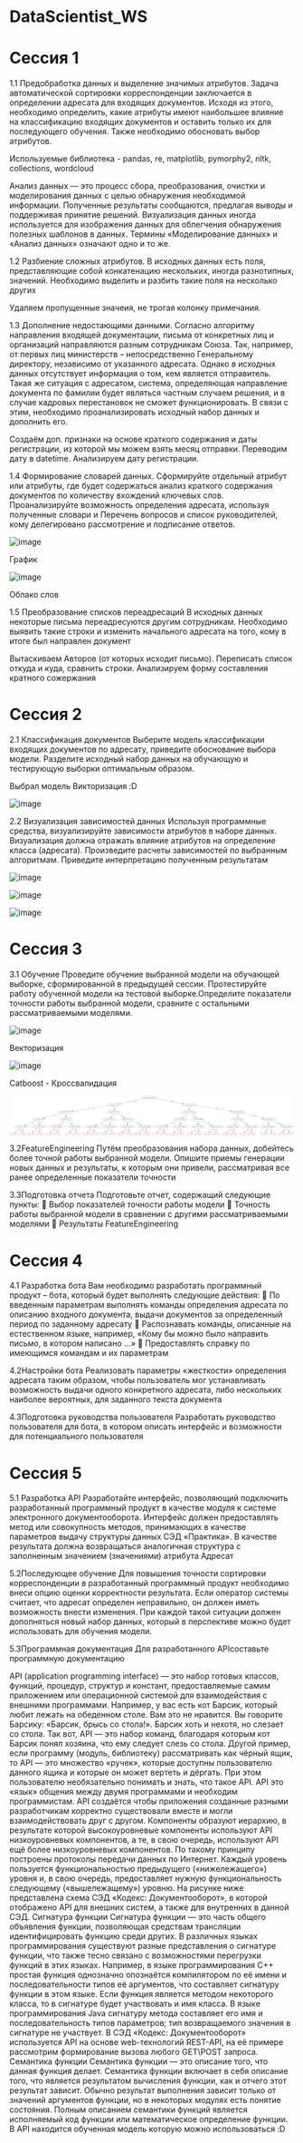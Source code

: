 # DataScientist_WS

# Сессия 1

1.1 Предобработка данных и выделение значимых атрибутов.
Задача автоматической сортировки корреспонденции заключается в определении адресата для входящих документов. Исходя из этого, необходимо определить, какие атрибуты имеют наибольшее влияние на классификацию входящих документов и оставить только их для последующего обучения. Также необходимо обосновать выбор атрибутов.

Используемые библиотека - pandas, re, matplotlib, pymorphy2, nltk, collections, wordcloud

Анализ данных — это процесс сбора, преобразования, очистки и моделирования данных с целью обнаружения необходимой информации. Полученные результаты сообщаются, предлагая выводы и поддерживая принятие решений. Визуализация данных иногда используется для изображения данных для облегчения обнаружения полезных шаблонов в данных. Термины «Моделирование данных» и «Анализ данных» означают одно и то же.

1.2 Разбиение сложных атрибутов.
В исходных данных есть поля, представляющие собой конкатенацию нескольких, иногда разнотипных, значений. Необходимо выделить и разбить такие поля на несколько других

Удаляем пропущенные значеия, не трогая колонку примечания.

1.3 Дополнение недостающими данными.
Согласно алгоритму направления входящей документации, письма от конкретных лиц и организаций направляются разным сотрудникам Союза. Так, например, от первых лиц министерств – непосредственно Генеральному директору, независимо от указанного адресата. Однако в исходных данных отсутствует информация о том, кем является отправитель. Такая же ситуация с адресатом, система, определяющая направление документа по фамилии будет являться частным случаем решения, и в случае кадровых перестановок не сможет функционировать. В связи с этим, необходимо проанализировать исходный набор данных и дополнить его.

Создаём доп. признаки на основе краткого содержания и даты регистрации, из которой мы можем взять месяц отправки. Переводим дату в datetime. Анализируем дату регистрации.

1.4 Формирование словарей данных.
Сформируйте отдельный атрибут или атрибуты, где будет содержаться анализ краткого содержания документов по количеству вхождений ключевых слов. Проанализируйте возможность определения адресата, используя полученные словари и Перечень вопросов и список руководителей, кому делегировано рассмотрение и подписание ответов.

![image](https://user-images.githubusercontent.com/94251604/155878975-59d42840-5ed8-4b7e-94e1-f84a96e5feca.png)

График

![image](https://user-images.githubusercontent.com/94251604/155878986-1f9255f2-0894-443e-bbb1-c74bd6813bad.png)

Облако слов

1.5 Преобразование списков переадресаций
В исходных данных некоторые письма переадресуются другим сотрудникам. Необходимо выявить такие строки и изменить начального адресата на того, кому в итоге был направлен документ

Вытаскиваем Авторов (от которых исходит письмо). Переписать список откуда и куда, сравнить строки. Анализируем форму составления кратного сожержания

# Сессия 2

2.1 Классификация документов
Выберите модель классификации входящих документов по адресату, приведите обоснование выбора модели. Разделите исходный набор данных на обучающую и тестирующую выборки оптимальным образом.

Выбрал модель Викторизация :D

![image](https://user-images.githubusercontent.com/94251604/155879228-98585ed6-3c43-412b-9d9d-3b48233fb4bf.png)

2.2 Визуализация зависимостей данных
Используя программные средства, визуализируйте зависимости атрибутов в наборе данных.  Визуализация должна отражать влияние атрибутов на определение класса (адресата). Произведите расчеты зависимостей по выбранным алгоритмам. Приведите интерпретацию полученным результатам


![image](https://user-images.githubusercontent.com/94251604/155879267-89429921-6c2b-43b9-8cba-b49e0da2e911.png)


![image](https://user-images.githubusercontent.com/94251604/155879283-ebea93ee-735f-48f9-8f96-5f7ddc93641d.png)


![image](https://user-images.githubusercontent.com/94251604/155879297-88502177-3482-4599-a21d-044142f08568.png)

# Сессия 3

3.1 Обучение
Проведите обучение выбранной модели на обучающей выборке, сформированной в предыдущей сессии. Протестируйте работу обученной модели на тестовой выборке.Определите показатели точности работы выбранной модели, сравните с остальными рассматриваемыми моделями.

![image](https://user-images.githubusercontent.com/94251604/155879381-a3792bdb-5c7f-4e2e-939b-b254fb8353da.png)

Векторизация

![image](https://user-images.githubusercontent.com/94251604/155879477-5fa63134-80d4-4e01-b631-88d0d5651e61.png)

Catboost - Кроссвалидация

<svg width="3426pt" height="479pt" viewBox="0.00 0.00 3425.84 479.00" xmlns="http://www.w3.org/2000/svg" xmlns:xlink="http://www.w3.org/1999/xlink">
<g id="graph0" class="graph" transform="scale(1 1) rotate(0) translate(4 475)">
<title>%3</title>
<polygon fill="#ffffff" stroke="transparent" points="-4,4 -4,-475 3421.8414,-475 3421.8414,4 -4,4"></polygon>
<!-- 0 -->
<g id="node1" class="node">
<title>0</title>
<ellipse fill="none" stroke="#000000" cx="1678" cy="-453" rx="96.6831" ry="18"></ellipse>
<text text-anchor="middle" x="1678" y="-449.3" font-family="Times,serif" font-size="14.00" fill="#000000">219, value&gt;0.0547479</text>
</g>
<!-- 1 -->
<g id="node2" class="node">
<title>1</title>
<ellipse fill="none" stroke="#000000" cx="1254" cy="-366" rx="91.784" ry="18"></ellipse>
<text text-anchor="middle" x="1254" y="-362.3" font-family="Times,serif" font-size="14.00" fill="#000000">69, value&gt;0.0874311</text>
</g>
<!-- 0&#45;&gt;1 -->
<g id="edge1" class="edge">
<title>0-&gt;1</title>
<path fill="none" stroke="#000000" d="M1612.6792,-439.5969C1535.7129,-423.8043 1408.1552,-397.6309 1327.7157,-381.1256"></path>
<polygon fill="#000000" stroke="#000000" points="1328.1602,-377.644 1317.6607,-379.0625 1326.7531,-384.5011 1328.1602,-377.644"></polygon>
<text text-anchor="middle" x="1501.5" y="-405.8" font-family="Times,serif" font-size="14.00" fill="#000000">No</text>
</g>
<!-- 2 -->
<g id="node3" class="node">
<title>2</title>
<ellipse fill="none" stroke="#000000" cx="2156" cy="-366" rx="91.784" ry="18"></ellipse>
<text text-anchor="middle" x="2156" y="-362.3" font-family="Times,serif" font-size="14.00" fill="#000000">69, value&gt;0.0874311</text>
</g>
<!-- 0&#45;&gt;2 -->
<g id="edge2" class="edge">
<title>0-&gt;2</title>
<path fill="none" stroke="#000000" d="M1747.2499,-440.3959C1835.2835,-424.3731 1986.8234,-396.7916 2078.5875,-380.0897"></path>
<polygon fill="#000000" stroke="#000000" points="2079.4374,-383.4926 2088.649,-378.2584 2078.1839,-376.6058 2079.4374,-383.4926"></polygon>
<text text-anchor="middle" x="1956.5" y="-405.8" font-family="Times,serif" font-size="14.00" fill="#000000">Yes</text>
</g>
<!-- 3 -->
<g id="node4" class="node">
<title>3</title>
<ellipse fill="none" stroke="#000000" cx="671" cy="-279" rx="96.6831" ry="18"></ellipse>
<text text-anchor="middle" x="671" y="-275.3" font-family="Times,serif" font-size="14.00" fill="#000000">148, value&gt;0.0514966</text>
</g>
<!-- 1&#45;&gt;3 -->
<g id="edge3" class="edge">
<title>1-&gt;3</title>
<path fill="none" stroke="#000000" d="M1180.753,-355.0695C1072.8429,-338.9663 871.5639,-308.9298 756.8597,-291.8127"></path>
<polygon fill="#000000" stroke="#000000" points="757.1227,-288.3132 746.7156,-290.2989 756.0894,-295.2366 757.1227,-288.3132"></polygon>
<text text-anchor="middle" x="1007.5" y="-318.8" font-family="Times,serif" font-size="14.00" fill="#000000">No</text>
</g>
<!-- 4 -->
<g id="node5" class="node">
<title>4</title>
<ellipse fill="none" stroke="#000000" cx="1254" cy="-279" rx="96.6831" ry="18"></ellipse>
<text text-anchor="middle" x="1254" y="-275.3" font-family="Times,serif" font-size="14.00" fill="#000000">148, value&gt;0.0514966</text>
</g>
<!-- 1&#45;&gt;4 -->
<g id="edge4" class="edge">
<title>1-&gt;4</title>
<path fill="none" stroke="#000000" d="M1254,-347.9735C1254,-336.1918 1254,-320.5607 1254,-307.1581"></path>
<polygon fill="#000000" stroke="#000000" points="1257.5001,-307.0033 1254,-297.0034 1250.5001,-307.0034 1257.5001,-307.0033"></polygon>
<text text-anchor="middle" x="1264.5" y="-318.8" font-family="Times,serif" font-size="14.00" fill="#000000">Yes</text>
</g>
<!-- 5 -->
<g id="node6" class="node">
<title>5</title>
<ellipse fill="none" stroke="#000000" cx="2156" cy="-279" rx="96.6831" ry="18"></ellipse>
<text text-anchor="middle" x="2156" y="-275.3" font-family="Times,serif" font-size="14.00" fill="#000000">148, value&gt;0.0514966</text>
</g>
<!-- 2&#45;&gt;5 -->
<g id="edge5" class="edge">
<title>2-&gt;5</title>
<path fill="none" stroke="#000000" d="M2156,-347.9735C2156,-336.1918 2156,-320.5607 2156,-307.1581"></path>
<polygon fill="#000000" stroke="#000000" points="2159.5001,-307.0033 2156,-297.0034 2152.5001,-307.0034 2159.5001,-307.0033"></polygon>
<text text-anchor="middle" x="2165.5" y="-318.8" font-family="Times,serif" font-size="14.00" fill="#000000">No</text>
</g>
<!-- 6 -->
<g id="node7" class="node">
<title>6</title>
<ellipse fill="none" stroke="#000000" cx="2738" cy="-279" rx="96.6831" ry="18"></ellipse>
<text text-anchor="middle" x="2738" y="-275.3" font-family="Times,serif" font-size="14.00" fill="#000000">148, value&gt;0.0514966</text>
</g>
<!-- 2&#45;&gt;6 -->
<g id="edge6" class="edge">
<title>2-&gt;6</title>
<path fill="none" stroke="#000000" d="M2229.1214,-355.0695C2336.8464,-338.9663 2537.7801,-308.9298 2652.2875,-291.8127"></path>
<polygon fill="#000000" stroke="#000000" points="2653.0417,-295.2389 2662.4143,-290.2989 2652.0067,-288.3159 2653.0417,-295.2389"></polygon>
<text text-anchor="middle" x="2492.5" y="-318.8" font-family="Times,serif" font-size="14.00" fill="#000000">Yes</text>
</g>
<!-- 7 -->
<g id="node8" class="node">
<title>7</title>
<ellipse fill="none" stroke="#000000" cx="353" cy="-192" rx="87.1846" ry="18"></ellipse>
<text text-anchor="middle" x="353" y="-188.3" font-family="Times,serif" font-size="14.00" fill="#000000">54, value&gt;0.590764</text>
</g>
<!-- 3&#45;&gt;7 -->
<g id="edge7" class="edge">
<title>3-&gt;7</title>
<path fill="none" stroke="#000000" d="M616.3339,-264.0442C560.5176,-248.7737 473.9892,-225.1008 415.4926,-209.097"></path>
<polygon fill="#000000" stroke="#000000" points="416.2023,-205.6626 405.6331,-206.3996 414.3551,-212.4145 416.2023,-205.6626"></polygon>
<text text-anchor="middle" x="541.5" y="-231.8" font-family="Times,serif" font-size="14.00" fill="#000000">No</text>
</g>
<!-- 8 -->
<g id="node9" class="node">
<title>8</title>
<ellipse fill="none" stroke="#000000" cx="671" cy="-192" rx="87.1846" ry="18"></ellipse>
<text text-anchor="middle" x="671" y="-188.3" font-family="Times,serif" font-size="14.00" fill="#000000">54, value&gt;0.590764</text>
</g>
<!-- 3&#45;&gt;8 -->
<g id="edge8" class="edge">
<title>3-&gt;8</title>
<path fill="none" stroke="#000000" d="M671,-260.9735C671,-249.1918 671,-233.5607 671,-220.1581"></path>
<polygon fill="#000000" stroke="#000000" points="674.5001,-220.0033 671,-210.0034 667.5001,-220.0034 674.5001,-220.0033"></polygon>
<text text-anchor="middle" x="681.5" y="-231.8" font-family="Times,serif" font-size="14.00" fill="#000000">Yes</text>
</g>
<!-- 9 -->
<g id="node10" class="node">
<title>9</title>
<ellipse fill="none" stroke="#000000" cx="1201" cy="-192" rx="87.1846" ry="18"></ellipse>
<text text-anchor="middle" x="1201" y="-188.3" font-family="Times,serif" font-size="14.00" fill="#000000">54, value&gt;0.590764</text>
</g>
<!-- 4&#45;&gt;9 -->
<g id="edge9" class="edge">
<title>4-&gt;9</title>
<path fill="none" stroke="#000000" d="M1243.0184,-260.9735C1235.5567,-248.7252 1225.5606,-232.3165 1217.1903,-218.5766"></path>
<polygon fill="#000000" stroke="#000000" points="1220.1592,-216.7225 1211.9676,-210.0034 1214.1812,-220.3644 1220.1592,-216.7225"></polygon>
<text text-anchor="middle" x="1240.5" y="-231.8" font-family="Times,serif" font-size="14.00" fill="#000000">No</text>
</g>
<!-- 10 -->
<g id="node11" class="node">
<title>10</title>
<ellipse fill="none" stroke="#000000" cx="1413" cy="-192" rx="87.1846" ry="18"></ellipse>
<text text-anchor="middle" x="1413" y="-188.3" font-family="Times,serif" font-size="14.00" fill="#000000">54, value&gt;0.590764</text>
</g>
<!-- 4&#45;&gt;10 -->
<g id="edge10" class="edge">
<title>4-&gt;10</title>
<path fill="none" stroke="#000000" d="M1285.4133,-261.8116C1310.6197,-248.0194 1346.1569,-228.5745 1373.3267,-213.708"></path>
<polygon fill="#000000" stroke="#000000" points="1375.1004,-216.7272 1382.193,-208.8567 1371.7403,-210.5864 1375.1004,-216.7272"></polygon>
<text text-anchor="middle" x="1354.5" y="-231.8" font-family="Times,serif" font-size="14.00" fill="#000000">Yes</text>
</g>
<!-- 11 -->
<g id="node12" class="node">
<title>11</title>
<ellipse fill="none" stroke="#000000" cx="2049" cy="-192" rx="87.1846" ry="18"></ellipse>
<text text-anchor="middle" x="2049" y="-188.3" font-family="Times,serif" font-size="14.00" fill="#000000">54, value&gt;0.590764</text>
</g>
<!-- 5&#45;&gt;11 -->
<g id="edge11" class="edge">
<title>5-&gt;11</title>
<path fill="none" stroke="#000000" d="M2134.347,-261.3943C2118.2485,-248.3048 2096.1013,-230.2973 2078.4022,-215.9064"></path>
<polygon fill="#000000" stroke="#000000" points="2080.5878,-213.1726 2070.6208,-209.5796 2076.1717,-218.6039 2080.5878,-213.1726"></polygon>
<text text-anchor="middle" x="2118.5" y="-231.8" font-family="Times,serif" font-size="14.00" fill="#000000">No</text>
</g>
<!-- 12 -->
<g id="node13" class="node">
<title>12</title>
<ellipse fill="none" stroke="#000000" cx="2261" cy="-192" rx="87.1846" ry="18"></ellipse>
<text text-anchor="middle" x="2261" y="-188.3" font-family="Times,serif" font-size="14.00" fill="#000000">54, value&gt;0.590764</text>
</g>
<!-- 5&#45;&gt;12 -->
<g id="edge12" class="edge">
<title>5-&gt;12</title>
<path fill="none" stroke="#000000" d="M2177.2483,-261.3943C2192.9036,-248.4228 2214.388,-230.6213 2231.6769,-216.2962"></path>
<polygon fill="#000000" stroke="#000000" points="2234.3161,-218.6549 2239.7833,-209.5796 2229.85,-213.2647 2234.3161,-218.6549"></polygon>
<text text-anchor="middle" x="2225.5" y="-231.8" font-family="Times,serif" font-size="14.00" fill="#000000">Yes</text>
</g>
<!-- 13 -->
<g id="node14" class="node">
<title>13</title>
<ellipse fill="none" stroke="#000000" cx="2738" cy="-192" rx="87.1846" ry="18"></ellipse>
<text text-anchor="middle" x="2738" y="-188.3" font-family="Times,serif" font-size="14.00" fill="#000000">54, value&gt;0.590764</text>
</g>
<!-- 6&#45;&gt;13 -->
<g id="edge13" class="edge">
<title>6-&gt;13</title>
<path fill="none" stroke="#000000" d="M2738,-260.9735C2738,-249.1918 2738,-233.5607 2738,-220.1581"></path>
<polygon fill="#000000" stroke="#000000" points="2741.5001,-220.0033 2738,-210.0034 2734.5001,-220.0034 2741.5001,-220.0033"></polygon>
<text text-anchor="middle" x="2747.5" y="-231.8" font-family="Times,serif" font-size="14.00" fill="#000000">No</text>
</g>
<!-- 14 -->
<g id="node15" class="node">
<title>14</title>
<ellipse fill="none" stroke="#000000" cx="3109" cy="-192" rx="87.1846" ry="18"></ellipse>
<text text-anchor="middle" x="3109" y="-188.3" font-family="Times,serif" font-size="14.00" fill="#000000">54, value&gt;0.590764</text>
</g>
<!-- 6&#45;&gt;14 -->
<g id="edge14" class="edge">
<title>6-&gt;14</title>
<path fill="none" stroke="#000000" d="M2798.4333,-264.8283C2865.0698,-249.202 2972.0103,-224.1243 3041.3866,-207.8554"></path>
<polygon fill="#000000" stroke="#000000" points="3042.4038,-211.2119 3051.3406,-205.5212 3040.8056,-204.3968 3042.4038,-211.2119"></polygon>
<text text-anchor="middle" x="2956.5" y="-231.8" font-family="Times,serif" font-size="14.00" fill="#000000">Yes</text>
</g>
<!-- 15 -->
<g id="node16" class="node">
<title>15</title>
<ellipse fill="none" stroke="#000000" cx="141" cy="-105" rx="96.6831" ry="18"></ellipse>
<text text-anchor="middle" x="141" y="-101.3" font-family="Times,serif" font-size="14.00" fill="#000000">190, value&gt;0.0358345</text>
</g>
<!-- 7&#45;&gt;15 -->
<g id="edge15" class="edge">
<title>7-&gt;15</title>
<path fill="none" stroke="#000000" d="M313.6213,-175.8399C278.9961,-161.6305 228.4218,-140.8759 190.9575,-125.5014"></path>
<polygon fill="#000000" stroke="#000000" points="191.8288,-122.0758 181.2487,-121.5171 189.1712,-128.5517 191.8288,-122.0758"></polygon>
<text text-anchor="middle" x="269.5" y="-144.8" font-family="Times,serif" font-size="14.00" fill="#000000">No</text>
</g>
<!-- 16 -->
<g id="node17" class="node">
<title>16</title>
<ellipse fill="none" stroke="#000000" cx="353" cy="-105" rx="96.6831" ry="18"></ellipse>
<text text-anchor="middle" x="353" y="-101.3" font-family="Times,serif" font-size="14.00" fill="#000000">190, value&gt;0.0358345</text>
</g>
<!-- 7&#45;&gt;16 -->
<g id="edge16" class="edge">
<title>7-&gt;16</title>
<path fill="none" stroke="#000000" d="M353,-173.9735C353,-162.1918 353,-146.5607 353,-133.1581"></path>
<polygon fill="#000000" stroke="#000000" points="356.5001,-133.0033 353,-123.0034 349.5001,-133.0034 356.5001,-133.0033"></polygon>
<text text-anchor="middle" x="363.5" y="-144.8" font-family="Times,serif" font-size="14.00" fill="#000000">Yes</text>
</g>
<!-- 17 -->
<g id="node18" class="node">
<title>17</title>
<ellipse fill="none" stroke="#000000" cx="565" cy="-105" rx="96.6831" ry="18"></ellipse>
<text text-anchor="middle" x="565" y="-101.3" font-family="Times,serif" font-size="14.00" fill="#000000">190, value&gt;0.0358345</text>
</g>
<!-- 8&#45;&gt;17 -->
<g id="edge17" class="edge">
<title>8-&gt;17</title>
<path fill="none" stroke="#000000" d="M649.5493,-174.3943C633.745,-161.4228 612.0559,-143.6213 594.6023,-129.2962"></path>
<polygon fill="#000000" stroke="#000000" points="596.3691,-126.2184 586.4188,-122.5796 591.9281,-131.6293 596.3691,-126.2184"></polygon>
<text text-anchor="middle" x="634.5" y="-144.8" font-family="Times,serif" font-size="14.00" fill="#000000">No</text>
</g>
<!-- 18 -->
<g id="node19" class="node">
<title>18</title>
<ellipse fill="none" stroke="#000000" cx="777" cy="-105" rx="96.6831" ry="18"></ellipse>
<text text-anchor="middle" x="777" y="-101.3" font-family="Times,serif" font-size="14.00" fill="#000000">190, value&gt;0.0358345</text>
</g>
<!-- 8&#45;&gt;18 -->
<g id="edge18" class="edge">
<title>8-&gt;18</title>
<path fill="none" stroke="#000000" d="M692.4507,-174.3943C708.255,-161.4228 729.9441,-143.6213 747.3977,-129.2962"></path>
<polygon fill="#000000" stroke="#000000" points="750.0719,-131.6293 755.5812,-122.5796 745.6309,-126.2184 750.0719,-131.6293"></polygon>
<text text-anchor="middle" x="741.5" y="-144.8" font-family="Times,serif" font-size="14.00" fill="#000000">Yes</text>
</g>
<!-- 19 -->
<g id="node20" class="node">
<title>19</title>
<ellipse fill="none" stroke="#000000" cx="989" cy="-105" rx="96.6831" ry="18"></ellipse>
<text text-anchor="middle" x="989" y="-101.3" font-family="Times,serif" font-size="14.00" fill="#000000">190, value&gt;0.0358345</text>
</g>
<!-- 9&#45;&gt;19 -->
<g id="edge19" class="edge">
<title>9-&gt;19</title>
<path fill="none" stroke="#000000" d="M1161.6213,-175.8399C1126.9961,-161.6305 1076.4218,-140.8759 1038.9575,-125.5014"></path>
<polygon fill="#000000" stroke="#000000" points="1039.8288,-122.0758 1029.2487,-121.5171 1037.1712,-128.5517 1039.8288,-122.0758"></polygon>
<text text-anchor="middle" x="1117.5" y="-144.8" font-family="Times,serif" font-size="14.00" fill="#000000">No</text>
</g>
<!-- 20 -->
<g id="node21" class="node">
<title>20</title>
<ellipse fill="none" stroke="#000000" cx="1201" cy="-105" rx="96.6831" ry="18"></ellipse>
<text text-anchor="middle" x="1201" y="-101.3" font-family="Times,serif" font-size="14.00" fill="#000000">190, value&gt;0.0358345</text>
</g>
<!-- 9&#45;&gt;20 -->
<g id="edge20" class="edge">
<title>9-&gt;20</title>
<path fill="none" stroke="#000000" d="M1201,-173.9735C1201,-162.1918 1201,-146.5607 1201,-133.1581"></path>
<polygon fill="#000000" stroke="#000000" points="1204.5001,-133.0033 1201,-123.0034 1197.5001,-133.0034 1204.5001,-133.0033"></polygon>
<text text-anchor="middle" x="1211.5" y="-144.8" font-family="Times,serif" font-size="14.00" fill="#000000">Yes</text>
</g>
<!-- 21 -->
<g id="node22" class="node">
<title>21</title>
<ellipse fill="none" stroke="#000000" cx="1413" cy="-105" rx="96.6831" ry="18"></ellipse>
<text text-anchor="middle" x="1413" y="-101.3" font-family="Times,serif" font-size="14.00" fill="#000000">190, value&gt;0.0358345</text>
</g>
<!-- 10&#45;&gt;21 -->
<g id="edge21" class="edge">
<title>10-&gt;21</title>
<path fill="none" stroke="#000000" d="M1413,-173.9735C1413,-162.1918 1413,-146.5607 1413,-133.1581"></path>
<polygon fill="#000000" stroke="#000000" points="1416.5001,-133.0033 1413,-123.0034 1409.5001,-133.0034 1416.5001,-133.0033"></polygon>
<text text-anchor="middle" x="1422.5" y="-144.8" font-family="Times,serif" font-size="14.00" fill="#000000">No</text>
</g>
<!-- 22 -->
<g id="node23" class="node">
<title>22</title>
<ellipse fill="none" stroke="#000000" cx="1625" cy="-105" rx="96.6831" ry="18"></ellipse>
<text text-anchor="middle" x="1625" y="-101.3" font-family="Times,serif" font-size="14.00" fill="#000000">190, value&gt;0.0358345</text>
</g>
<!-- 10&#45;&gt;22 -->
<g id="edge22" class="edge">
<title>10-&gt;22</title>
<path fill="none" stroke="#000000" d="M1452.3787,-175.8399C1487.0039,-161.6305 1537.5782,-140.8759 1575.0425,-125.5014"></path>
<polygon fill="#000000" stroke="#000000" points="1576.8288,-128.5517 1584.7513,-121.5171 1574.1712,-122.0758 1576.8288,-128.5517"></polygon>
<text text-anchor="middle" x="1542.5" y="-144.8" font-family="Times,serif" font-size="14.00" fill="#000000">Yes</text>
</g>
<!-- 23 -->
<g id="node24" class="node">
<title>23</title>
<ellipse fill="none" stroke="#000000" cx="1837" cy="-105" rx="96.6831" ry="18"></ellipse>
<text text-anchor="middle" x="1837" y="-101.3" font-family="Times,serif" font-size="14.00" fill="#000000">190, value&gt;0.0358345</text>
</g>
<!-- 11&#45;&gt;23 -->
<g id="edge23" class="edge">
<title>11-&gt;23</title>
<path fill="none" stroke="#000000" d="M2009.6213,-175.8399C1974.9961,-161.6305 1924.4218,-140.8759 1886.9575,-125.5014"></path>
<polygon fill="#000000" stroke="#000000" points="1887.8288,-122.0758 1877.2487,-121.5171 1885.1712,-128.5517 1887.8288,-122.0758"></polygon>
<text text-anchor="middle" x="1965.5" y="-144.8" font-family="Times,serif" font-size="14.00" fill="#000000">No</text>
</g>
<!-- 24 -->
<g id="node25" class="node">
<title>24</title>
<ellipse fill="none" stroke="#000000" cx="2049" cy="-105" rx="96.6831" ry="18"></ellipse>
<text text-anchor="middle" x="2049" y="-101.3" font-family="Times,serif" font-size="14.00" fill="#000000">190, value&gt;0.0358345</text>
</g>
<!-- 11&#45;&gt;24 -->
<g id="edge24" class="edge">
<title>11-&gt;24</title>
<path fill="none" stroke="#000000" d="M2049,-173.9735C2049,-162.1918 2049,-146.5607 2049,-133.1581"></path>
<polygon fill="#000000" stroke="#000000" points="2052.5001,-133.0033 2049,-123.0034 2045.5001,-133.0034 2052.5001,-133.0033"></polygon>
<text text-anchor="middle" x="2059.5" y="-144.8" font-family="Times,serif" font-size="14.00" fill="#000000">Yes</text>
</g>
<!-- 25 -->
<g id="node26" class="node">
<title>25</title>
<ellipse fill="none" stroke="#000000" cx="2261" cy="-105" rx="96.6831" ry="18"></ellipse>
<text text-anchor="middle" x="2261" y="-101.3" font-family="Times,serif" font-size="14.00" fill="#000000">190, value&gt;0.0358345</text>
</g>
<!-- 12&#45;&gt;25 -->
<g id="edge25" class="edge">
<title>12-&gt;25</title>
<path fill="none" stroke="#000000" d="M2261,-173.9735C2261,-162.1918 2261,-146.5607 2261,-133.1581"></path>
<polygon fill="#000000" stroke="#000000" points="2264.5001,-133.0033 2261,-123.0034 2257.5001,-133.0034 2264.5001,-133.0033"></polygon>
<text text-anchor="middle" x="2270.5" y="-144.8" font-family="Times,serif" font-size="14.00" fill="#000000">No</text>
</g>
<!-- 26 -->
<g id="node27" class="node">
<title>26</title>
<ellipse fill="none" stroke="#000000" cx="2473" cy="-105" rx="96.6831" ry="18"></ellipse>
<text text-anchor="middle" x="2473" y="-101.3" font-family="Times,serif" font-size="14.00" fill="#000000">190, value&gt;0.0358345</text>
</g>
<!-- 12&#45;&gt;26 -->
<g id="edge26" class="edge">
<title>12-&gt;26</title>
<path fill="none" stroke="#000000" d="M2300.3787,-175.8399C2335.0039,-161.6305 2385.5782,-140.8759 2423.0425,-125.5014"></path>
<polygon fill="#000000" stroke="#000000" points="2424.8288,-128.5517 2432.7513,-121.5171 2422.1712,-122.0758 2424.8288,-128.5517"></polygon>
<text text-anchor="middle" x="2390.5" y="-144.8" font-family="Times,serif" font-size="14.00" fill="#000000">Yes</text>
</g>
<!-- 27 -->
<g id="node28" class="node">
<title>27</title>
<ellipse fill="none" stroke="#000000" cx="2685" cy="-105" rx="96.6831" ry="18"></ellipse>
<text text-anchor="middle" x="2685" y="-101.3" font-family="Times,serif" font-size="14.00" fill="#000000">190, value&gt;0.0358345</text>
</g>
<!-- 13&#45;&gt;27 -->
<g id="edge27" class="edge">
<title>13-&gt;27</title>
<path fill="none" stroke="#000000" d="M2727.0184,-173.9735C2719.5567,-161.7252 2709.5606,-145.3165 2701.1903,-131.5766"></path>
<polygon fill="#000000" stroke="#000000" points="2704.1592,-129.7225 2695.9676,-123.0034 2698.1812,-133.3644 2704.1592,-129.7225"></polygon>
<text text-anchor="middle" x="2724.5" y="-144.8" font-family="Times,serif" font-size="14.00" fill="#000000">No</text>
</g>
<!-- 28 -->
<g id="node29" class="node">
<title>28</title>
<ellipse fill="none" stroke="#000000" cx="2897" cy="-105" rx="96.6831" ry="18"></ellipse>
<text text-anchor="middle" x="2897" y="-101.3" font-family="Times,serif" font-size="14.00" fill="#000000">190, value&gt;0.0358345</text>
</g>
<!-- 13&#45;&gt;28 -->
<g id="edge28" class="edge">
<title>13-&gt;28</title>
<path fill="none" stroke="#000000" d="M2769.0343,-175.019C2794.1239,-161.2907 2829.6276,-141.8641 2856.8756,-126.9549"></path>
<polygon fill="#000000" stroke="#000000" points="2858.6802,-129.9572 2865.7727,-122.0866 2855.32,-123.8164 2858.6802,-129.9572"></polygon>
<text text-anchor="middle" x="2838.5" y="-144.8" font-family="Times,serif" font-size="14.00" fill="#000000">Yes</text>
</g>
<!-- 29 -->
<g id="node30" class="node">
<title>29</title>
<ellipse fill="none" stroke="#000000" cx="3109" cy="-105" rx="96.6831" ry="18"></ellipse>
<text text-anchor="middle" x="3109" y="-101.3" font-family="Times,serif" font-size="14.00" fill="#000000">190, value&gt;0.0358345</text>
</g>
<!-- 14&#45;&gt;29 -->
<g id="edge29" class="edge">
<title>14-&gt;29</title>
<path fill="none" stroke="#000000" d="M3109,-173.9735C3109,-162.1918 3109,-146.5607 3109,-133.1581"></path>
<polygon fill="#000000" stroke="#000000" points="3112.5001,-133.0033 3109,-123.0034 3105.5001,-133.0034 3112.5001,-133.0033"></polygon>
<text text-anchor="middle" x="3118.5" y="-144.8" font-family="Times,serif" font-size="14.00" fill="#000000">No</text>
</g>
<!-- 30 -->
<g id="node31" class="node">
<title>30</title>
<ellipse fill="none" stroke="#000000" cx="3321" cy="-105" rx="96.6831" ry="18"></ellipse>
<text text-anchor="middle" x="3321" y="-101.3" font-family="Times,serif" font-size="14.00" fill="#000000">190, value&gt;0.0358345</text>
</g>
<!-- 14&#45;&gt;30 -->
<g id="edge30" class="edge">
<title>14-&gt;30</title>
<path fill="none" stroke="#000000" d="M3148.3787,-175.8399C3183.0039,-161.6305 3233.5782,-140.8759 3271.0425,-125.5014"></path>
<polygon fill="#000000" stroke="#000000" points="3272.8288,-128.5517 3280.7513,-121.5171 3270.1712,-122.0758 3272.8288,-128.5517"></polygon>
<text text-anchor="middle" x="3238.5" y="-144.8" font-family="Times,serif" font-size="14.00" fill="#000000">Yes</text>
</g>
<!-- 31 -->
<g id="node32" class="node">
<title>31</title>
<polygon fill="none" stroke="#ff0000" points="88,-36 0,-36 0,0 88,0 88,-36"></polygon>
<text text-anchor="middle" x="44" y="-14.3" font-family="Times,serif" font-size="14.00" fill="#000000">val = -0.008</text>
</g>
<!-- 15&#45;&gt;31 -->
<g id="edge31" class="edge">
<title>15-&gt;31</title>
<path fill="none" stroke="#000000" d="M120.9015,-86.9735C106.7251,-74.2586 87.55,-57.0603 71.8939,-43.0183"></path>
<polygon fill="#000000" stroke="#000000" points="73.8541,-40.0748 64.0727,-36.0034 69.1802,-45.2859 73.8541,-40.0748"></polygon>
<text text-anchor="middle" x="108.5" y="-57.8" font-family="Times,serif" font-size="14.00" fill="#000000">No</text>
</g>
<!-- 32 -->
<g id="node33" class="node">
<title>32</title>
<polygon fill="none" stroke="#ff0000" points="189.5,-36 106.5,-36 106.5,0 189.5,0 189.5,-36"></polygon>
<text text-anchor="middle" x="148" y="-14.3" font-family="Times,serif" font-size="14.00" fill="#000000">val = 0.006</text>
</g>
<!-- 15&#45;&gt;32 -->
<g id="edge32" class="edge">
<title>15-&gt;32</title>
<path fill="none" stroke="#000000" d="M142.4504,-86.9735C143.3984,-75.1918 144.656,-59.5607 145.7344,-46.1581"></path>
<polygon fill="#000000" stroke="#000000" points="149.2381,-46.2519 146.5515,-36.0034 142.2606,-45.6904 149.2381,-46.2519"></polygon>
<text text-anchor="middle" x="155.5" y="-57.8" font-family="Times,serif" font-size="14.00" fill="#000000">Yes</text>
</g>
<!-- 33 -->
<g id="node34" class="node">
<title>33</title>
<polygon fill="none" stroke="#ff0000" points="295.5,-36 212.5,-36 212.5,0 295.5,0 295.5,-36"></polygon>
<text text-anchor="middle" x="254" y="-14.3" font-family="Times,serif" font-size="14.00" fill="#000000">val = 0.005</text>
</g>
<!-- 16&#45;&gt;33 -->
<g id="edge33" class="edge">
<title>16-&gt;33</title>
<path fill="none" stroke="#000000" d="M332.4871,-86.9735C317.8856,-74.1419 298.0884,-56.7443 282.0302,-42.6326"></path>
<polygon fill="#000000" stroke="#000000" points="284.3087,-39.9755 274.4866,-36.0034 279.6878,-45.2336 284.3087,-39.9755"></polygon>
<text text-anchor="middle" x="319.5" y="-57.8" font-family="Times,serif" font-size="14.00" fill="#000000">No</text>
</g>
<!-- 34 -->
<g id="node35" class="node">
<title>34</title>
<polygon fill="none" stroke="#ff0000" points="396.5,-36 313.5,-36 313.5,0 396.5,0 396.5,-36"></polygon>
<text text-anchor="middle" x="355" y="-14.3" font-family="Times,serif" font-size="14.00" fill="#000000">val = 0.002</text>
</g>
<!-- 16&#45;&gt;34 -->
<g id="edge34" class="edge">
<title>16-&gt;34</title>
<path fill="none" stroke="#000000" d="M353.4144,-86.9735C353.6852,-75.1918 354.0446,-59.5607 354.3527,-46.1581"></path>
<polygon fill="#000000" stroke="#000000" points="357.8553,-46.0812 354.5861,-36.0034 350.8571,-45.9202 357.8553,-46.0812"></polygon>
<text text-anchor="middle" x="365.5" y="-57.8" font-family="Times,serif" font-size="14.00" fill="#000000">Yes</text>
</g>
<!-- 35 -->
<g id="node36" class="node">
<title>35</title>
<polygon fill="none" stroke="#ff0000" points="511,-36 423,-36 423,0 511,0 511,-36"></polygon>
<text text-anchor="middle" x="467" y="-14.3" font-family="Times,serif" font-size="14.00" fill="#000000">val = -0.005</text>
</g>
<!-- 17&#45;&gt;35 -->
<g id="edge35" class="edge">
<title>17-&gt;35</title>
<path fill="none" stroke="#000000" d="M544.6943,-86.9735C530.3717,-74.2586 510.9989,-57.0603 495.1815,-43.0183"></path>
<polygon fill="#000000" stroke="#000000" points="497.0816,-40.0249 487.2797,-36.0034 492.4343,-45.2597 497.0816,-40.0249"></polygon>
<text text-anchor="middle" x="531.5" y="-57.8" font-family="Times,serif" font-size="14.00" fill="#000000">No</text>
</g>
<!-- 36 -->
<g id="node37" class="node">
<title>36</title>
<polygon fill="none" stroke="#ff0000" points="612.5,-36 529.5,-36 529.5,0 612.5,0 612.5,-36"></polygon>
<text text-anchor="middle" x="571" y="-14.3" font-family="Times,serif" font-size="14.00" fill="#000000">val = 0.000</text>
</g>
<!-- 17&#45;&gt;36 -->
<g id="edge36" class="edge">
<title>17-&gt;36</title>
<path fill="none" stroke="#000000" d="M566.2432,-86.9735C567.0557,-75.1918 568.1337,-59.5607 569.0581,-46.1581"></path>
<polygon fill="#000000" stroke="#000000" points="572.562,-46.2205 569.7584,-36.0034 565.5786,-45.7388 572.562,-46.2205"></polygon>
<text text-anchor="middle" x="579.5" y="-57.8" font-family="Times,serif" font-size="14.00" fill="#000000">Yes</text>
</g>
<!-- 37 -->
<g id="node38" class="node">
<title>37</title>
<polygon fill="none" stroke="#ff0000" points="742.5,-36 659.5,-36 659.5,0 742.5,0 742.5,-36"></polygon>
<text text-anchor="middle" x="701" y="-14.3" font-family="Times,serif" font-size="14.00" fill="#000000">val = 0.000</text>
</g>
<!-- 18&#45;&gt;37 -->
<g id="edge37" class="edge">
<title>18-&gt;37</title>
<path fill="none" stroke="#000000" d="M761.2528,-86.9735C750.3492,-74.4919 735.6716,-57.6899 723.533,-43.7944"></path>
<polygon fill="#000000" stroke="#000000" points="725.9419,-41.2319 716.7271,-36.0034 720.6701,-45.8371 725.9419,-41.2319"></polygon>
<text text-anchor="middle" x="753.5" y="-57.8" font-family="Times,serif" font-size="14.00" fill="#000000">No</text>
</g>
<!-- 38 -->
<g id="node39" class="node">
<title>38</title>
<polygon fill="none" stroke="#ff0000" points="843.5,-36 760.5,-36 760.5,0 843.5,0 843.5,-36"></polygon>
<text text-anchor="middle" x="802" y="-14.3" font-family="Times,serif" font-size="14.00" fill="#000000">val = 0.000</text>
</g>
<!-- 18&#45;&gt;38 -->
<g id="edge38" class="edge">
<title>18-&gt;38</title>
<path fill="none" stroke="#000000" d="M782.18,-86.9735C785.5991,-75.0751 790.1463,-59.2508 794.0228,-45.7606"></path>
<polygon fill="#000000" stroke="#000000" points="797.4286,-46.5811 796.8266,-36.0034 790.7009,-44.6478 797.4286,-46.5811"></polygon>
<text text-anchor="middle" x="801.5" y="-57.8" font-family="Times,serif" font-size="14.00" fill="#000000">Yes</text>
</g>
<!-- 39 -->
<g id="node40" class="node">
<title>39</title>
<polygon fill="none" stroke="#ff0000" points="958.5,-36 875.5,-36 875.5,0 958.5,0 958.5,-36"></polygon>
<text text-anchor="middle" x="917" y="-14.3" font-family="Times,serif" font-size="14.00" fill="#000000">val = 0.000</text>
</g>
<!-- 19&#45;&gt;39 -->
<g id="edge39" class="edge">
<title>19-&gt;39</title>
<path fill="none" stroke="#000000" d="M974.0816,-86.9735C963.7519,-74.4919 949.8468,-57.6899 938.3471,-43.7944"></path>
<polygon fill="#000000" stroke="#000000" points="940.9714,-41.4758 931.8993,-36.0034 935.5787,-45.9388 940.9714,-41.4758"></polygon>
<text text-anchor="middle" x="967.5" y="-57.8" font-family="Times,serif" font-size="14.00" fill="#000000">No</text>
</g>
<!-- 40 -->
<g id="node41" class="node">
<title>40</title>
<polygon fill="none" stroke="#ff0000" points="1065,-36 977,-36 977,0 1065,0 1065,-36"></polygon>
<text text-anchor="middle" x="1021" y="-14.3" font-family="Times,serif" font-size="14.00" fill="#000000">val = -0.005</text>
</g>
<!-- 19&#45;&gt;40 -->
<g id="edge40" class="edge">
<title>19-&gt;40</title>
<path fill="none" stroke="#000000" d="M995.6304,-86.9735C1000.0069,-75.0751 1005.8273,-59.2508 1010.7892,-45.7606"></path>
<polygon fill="#000000" stroke="#000000" points="1014.2108,-46.5969 1014.3781,-36.0034 1007.6411,-44.1804 1014.2108,-46.5969"></polygon>
<text text-anchor="middle" x="1017.5" y="-57.8" font-family="Times,serif" font-size="14.00" fill="#000000">Yes</text>
</g>
<!-- 41 -->
<g id="node42" class="node">
<title>41</title>
<polygon fill="none" stroke="#ff0000" points="1173.5,-36 1090.5,-36 1090.5,0 1173.5,0 1173.5,-36"></polygon>
<text text-anchor="middle" x="1132" y="-14.3" font-family="Times,serif" font-size="14.00" fill="#000000">val = 0.000</text>
</g>
<!-- 20&#45;&gt;41 -->
<g id="edge41" class="edge">
<title>20-&gt;41</title>
<path fill="none" stroke="#000000" d="M1186.7032,-86.9735C1176.8964,-74.6085 1163.727,-58.0036 1152.7672,-44.1847"></path>
<polygon fill="#000000" stroke="#000000" points="1155.2348,-41.6635 1146.2785,-36.0034 1149.7503,-46.0133 1155.2348,-41.6635"></polygon>
<text text-anchor="middle" x="1180.5" y="-57.8" font-family="Times,serif" font-size="14.00" fill="#000000">No</text>
</g>
<!-- 42 -->
<g id="node43" class="node">
<title>42</title>
<polygon fill="none" stroke="#ff0000" points="1274.5,-36 1191.5,-36 1191.5,0 1274.5,0 1274.5,-36"></polygon>
<text text-anchor="middle" x="1233" y="-14.3" font-family="Times,serif" font-size="14.00" fill="#000000">val = 0.000</text>
</g>
<!-- 20&#45;&gt;42 -->
<g id="edge42" class="edge">
<title>20-&gt;42</title>
<path fill="none" stroke="#000000" d="M1207.6304,-86.9735C1212.0069,-75.0751 1217.8273,-59.2508 1222.7892,-45.7606"></path>
<polygon fill="#000000" stroke="#000000" points="1226.2108,-46.5969 1226.3781,-36.0034 1219.6411,-44.1804 1226.2108,-46.5969"></polygon>
<text text-anchor="middle" x="1229.5" y="-57.8" font-family="Times,serif" font-size="14.00" fill="#000000">Yes</text>
</g>
<!-- 43 -->
<g id="node44" class="node">
<title>43</title>
<polygon fill="none" stroke="#ff0000" points="1379.5,-36 1296.5,-36 1296.5,0 1379.5,0 1379.5,-36"></polygon>
<text text-anchor="middle" x="1338" y="-14.3" font-family="Times,serif" font-size="14.00" fill="#000000">val = 0.000</text>
</g>
<!-- 21&#45;&gt;43 -->
<g id="edge43" class="edge">
<title>21-&gt;43</title>
<path fill="none" stroke="#000000" d="M1397.46,-86.9735C1386.6999,-74.4919 1372.2154,-57.6899 1360.2365,-43.7944"></path>
<polygon fill="#000000" stroke="#000000" points="1362.7005,-41.2922 1353.5201,-36.0034 1357.3986,-45.8628 1362.7005,-41.2922"></polygon>
<text text-anchor="middle" x="1389.5" y="-57.8" font-family="Times,serif" font-size="14.00" fill="#000000">No</text>
</g>
<!-- 44 -->
<g id="node45" class="node">
<title>44</title>
<polygon fill="none" stroke="#ff0000" points="1480.5,-36 1397.5,-36 1397.5,0 1480.5,0 1480.5,-36"></polygon>
<text text-anchor="middle" x="1439" y="-14.3" font-family="Times,serif" font-size="14.00" fill="#000000">val = 0.000</text>
</g>
<!-- 21&#45;&gt;44 -->
<g id="edge44" class="edge">
<title>21-&gt;44</title>
<path fill="none" stroke="#000000" d="M1418.3872,-86.9735C1421.9431,-75.0751 1426.6722,-59.2508 1430.7037,-45.7606"></path>
<polygon fill="#000000" stroke="#000000" points="1434.1097,-46.5869 1433.6197,-36.0034 1427.4028,-44.5825 1434.1097,-46.5869"></polygon>
<text text-anchor="middle" x="1438.5" y="-57.8" font-family="Times,serif" font-size="14.00" fill="#000000">Yes</text>
</g>
<!-- 45 -->
<g id="node46" class="node">
<title>45</title>
<polygon fill="none" stroke="#ff0000" points="1583.5,-36 1500.5,-36 1500.5,0 1583.5,0 1583.5,-36"></polygon>
<text text-anchor="middle" x="1542" y="-14.3" font-family="Times,serif" font-size="14.00" fill="#000000">val = 0.000</text>
</g>
<!-- 22&#45;&gt;45 -->
<g id="edge45" class="edge">
<title>22-&gt;45</title>
<path fill="none" stroke="#000000" d="M1607.8023,-86.9735C1595.7833,-74.3752 1579.5651,-57.3755 1566.2375,-43.4055"></path>
<polygon fill="#000000" stroke="#000000" points="1568.6108,-40.8228 1559.1756,-36.0034 1563.546,-45.6548 1568.6108,-40.8228"></polygon>
<text text-anchor="middle" x="1598.5" y="-57.8" font-family="Times,serif" font-size="14.00" fill="#000000">No</text>
</g>
<!-- 46 -->
<g id="node47" class="node">
<title>46</title>
<polygon fill="none" stroke="#ff0000" points="1684.5,-36 1601.5,-36 1601.5,0 1684.5,0 1684.5,-36"></polygon>
<text text-anchor="middle" x="1643" y="-14.3" font-family="Times,serif" font-size="14.00" fill="#000000">val = 0.000</text>
</g>
<!-- 22&#45;&gt;46 -->
<g id="edge46" class="edge">
<title>22-&gt;46</title>
<path fill="none" stroke="#000000" d="M1628.7296,-86.9735C1631.1672,-75.1918 1634.4012,-59.5607 1637.1742,-46.1581"></path>
<polygon fill="#000000" stroke="#000000" points="1640.6764,-46.5051 1639.2752,-36.0034 1633.8216,-45.0868 1640.6764,-46.5051"></polygon>
<text text-anchor="middle" x="1646.5" y="-57.8" font-family="Times,serif" font-size="14.00" fill="#000000">Yes</text>
</g>
<!-- 47 -->
<g id="node48" class="node">
<title>47</title>
<polygon fill="none" stroke="#ff0000" points="1792,-36 1704,-36 1704,0 1792,0 1792,-36"></polygon>
<text text-anchor="middle" x="1748" y="-14.3" font-family="Times,serif" font-size="14.00" fill="#000000">val = -0.005</text>
</g>
<!-- 23&#45;&gt;47 -->
<g id="edge47" class="edge">
<title>23-&gt;47</title>
<path fill="none" stroke="#000000" d="M1818.5591,-86.9735C1805.5519,-74.2586 1787.9582,-57.0603 1773.5934,-43.0183"></path>
<polygon fill="#000000" stroke="#000000" points="1776.0148,-40.4908 1766.4172,-36.0034 1771.1216,-45.4965 1776.0148,-40.4908"></polygon>
<text text-anchor="middle" x="1807.5" y="-57.8" font-family="Times,serif" font-size="14.00" fill="#000000">No</text>
</g>
<!-- 48 -->
<g id="node49" class="node">
<title>48</title>
<polygon fill="none" stroke="#ff0000" points="1893.5,-36 1810.5,-36 1810.5,0 1893.5,0 1893.5,-36"></polygon>
<text text-anchor="middle" x="1852" y="-14.3" font-family="Times,serif" font-size="14.00" fill="#000000">val = 0.000</text>
</g>
<!-- 23&#45;&gt;48 -->
<g id="edge48" class="edge">
<title>23-&gt;48</title>
<path fill="none" stroke="#000000" d="M1840.108,-86.9735C1842.1393,-75.1918 1844.8344,-59.5607 1847.1452,-46.1581"></path>
<polygon fill="#000000" stroke="#000000" points="1850.6459,-46.4527 1848.896,-36.0034 1843.7477,-45.2633 1850.6459,-46.4527"></polygon>
<text text-anchor="middle" x="1856.5" y="-57.8" font-family="Times,serif" font-size="14.00" fill="#000000">Yes</text>
</g>
<!-- 49 -->
<g id="node50" class="node">
<title>49</title>
<polygon fill="none" stroke="#ff0000" points="1994.5,-36 1911.5,-36 1911.5,0 1994.5,0 1994.5,-36"></polygon>
<text text-anchor="middle" x="1953" y="-14.3" font-family="Times,serif" font-size="14.00" fill="#000000">val = 0.000</text>
</g>
<!-- 24&#45;&gt;49 -->
<g id="edge49" class="edge">
<title>24-&gt;49</title>
<path fill="none" stroke="#000000" d="M2029.1087,-86.9735C2015.0784,-74.2586 1996.101,-57.0603 1980.6064,-43.0183"></path>
<polygon fill="#000000" stroke="#000000" points="1982.626,-40.1251 1972.8658,-36.0034 1977.9253,-45.3121 1982.626,-40.1251"></polygon>
<text text-anchor="middle" x="2016.5" y="-57.8" font-family="Times,serif" font-size="14.00" fill="#000000">No</text>
</g>
<!-- 50 -->
<g id="node51" class="node">
<title>50</title>
<polygon fill="none" stroke="#ff0000" points="2095.5,-36 2012.5,-36 2012.5,0 2095.5,0 2095.5,-36"></polygon>
<text text-anchor="middle" x="2054" y="-14.3" font-family="Times,serif" font-size="14.00" fill="#000000">val = 0.000</text>
</g>
<!-- 24&#45;&gt;50 -->
<g id="edge50" class="edge">
<title>24-&gt;50</title>
<path fill="none" stroke="#000000" d="M2050.036,-86.9735C2050.7131,-75.1918 2051.6115,-59.5607 2052.3817,-46.1581"></path>
<polygon fill="#000000" stroke="#000000" points="2055.8857,-46.1877 2052.9653,-36.0034 2048.8972,-45.786 2055.8857,-46.1877"></polygon>
<text text-anchor="middle" x="2062.5" y="-57.8" font-family="Times,serif" font-size="14.00" fill="#000000">Yes</text>
</g>
<!-- 51 -->
<g id="node52" class="node">
<title>51</title>
<polygon fill="none" stroke="#ff0000" points="2206.5,-36 2123.5,-36 2123.5,0 2206.5,0 2206.5,-36"></polygon>
<text text-anchor="middle" x="2165" y="-14.3" font-family="Times,serif" font-size="14.00" fill="#000000">val = 0.000</text>
</g>
<!-- 25&#45;&gt;51 -->
<g id="edge51" class="edge">
<title>25-&gt;51</title>
<path fill="none" stroke="#000000" d="M2241.1087,-86.9735C2227.0784,-74.2586 2208.101,-57.0603 2192.6064,-43.0183"></path>
<polygon fill="#000000" stroke="#000000" points="2194.626,-40.1251 2184.8658,-36.0034 2189.9253,-45.3121 2194.626,-40.1251"></polygon>
<text text-anchor="middle" x="2228.5" y="-57.8" font-family="Times,serif" font-size="14.00" fill="#000000">No</text>
</g>
<!-- 52 -->
<g id="node53" class="node">
<title>52</title>
<polygon fill="none" stroke="#ff0000" points="2307.5,-36 2224.5,-36 2224.5,0 2307.5,0 2307.5,-36"></polygon>
<text text-anchor="middle" x="2266" y="-14.3" font-family="Times,serif" font-size="14.00" fill="#000000">val = 0.000</text>
</g>
<!-- 25&#45;&gt;52 -->
<g id="edge52" class="edge">
<title>25-&gt;52</title>
<path fill="none" stroke="#000000" d="M2262.036,-86.9735C2262.7131,-75.1918 2263.6115,-59.5607 2264.3817,-46.1581"></path>
<polygon fill="#000000" stroke="#000000" points="2267.8857,-46.1877 2264.9653,-36.0034 2260.8972,-45.786 2267.8857,-46.1877"></polygon>
<text text-anchor="middle" x="2274.5" y="-57.8" font-family="Times,serif" font-size="14.00" fill="#000000">Yes</text>
</g>
<!-- 53 -->
<g id="node54" class="node">
<title>53</title>
<polygon fill="none" stroke="#ff0000" points="2418.5,-36 2335.5,-36 2335.5,0 2418.5,0 2418.5,-36"></polygon>
<text text-anchor="middle" x="2377" y="-14.3" font-family="Times,serif" font-size="14.00" fill="#000000">val = 0.000</text>
</g>
<!-- 26&#45;&gt;53 -->
<g id="edge53" class="edge">
<title>26-&gt;53</title>
<path fill="none" stroke="#000000" d="M2453.1087,-86.9735C2439.0784,-74.2586 2420.101,-57.0603 2404.6064,-43.0183"></path>
<polygon fill="#000000" stroke="#000000" points="2406.626,-40.1251 2396.8658,-36.0034 2401.9253,-45.3121 2406.626,-40.1251"></polygon>
<text text-anchor="middle" x="2440.5" y="-57.8" font-family="Times,serif" font-size="14.00" fill="#000000">No</text>
</g>
<!-- 54 -->
<g id="node55" class="node">
<title>54</title>
<polygon fill="none" stroke="#ff0000" points="2519.5,-36 2436.5,-36 2436.5,0 2519.5,0 2519.5,-36"></polygon>
<text text-anchor="middle" x="2478" y="-14.3" font-family="Times,serif" font-size="14.00" fill="#000000">val = 0.000</text>
</g>
<!-- 26&#45;&gt;54 -->
<g id="edge54" class="edge">
<title>26-&gt;54</title>
<path fill="none" stroke="#000000" d="M2474.036,-86.9735C2474.7131,-75.1918 2475.6115,-59.5607 2476.3817,-46.1581"></path>
<polygon fill="#000000" stroke="#000000" points="2479.8857,-46.1877 2476.9653,-36.0034 2472.8972,-45.786 2479.8857,-46.1877"></polygon>
<text text-anchor="middle" x="2486.5" y="-57.8" font-family="Times,serif" font-size="14.00" fill="#000000">Yes</text>
</g>
<!-- 55 -->
<g id="node56" class="node">
<title>55</title>
<polygon fill="none" stroke="#ff0000" points="2630.5,-36 2547.5,-36 2547.5,0 2630.5,0 2630.5,-36"></polygon>
<text text-anchor="middle" x="2589" y="-14.3" font-family="Times,serif" font-size="14.00" fill="#000000">val = 0.000</text>
</g>
<!-- 27&#45;&gt;55 -->
<g id="edge55" class="edge">
<title>27-&gt;55</title>
<path fill="none" stroke="#000000" d="M2665.1087,-86.9735C2651.0784,-74.2586 2632.101,-57.0603 2616.6064,-43.0183"></path>
<polygon fill="#000000" stroke="#000000" points="2618.626,-40.1251 2608.8658,-36.0034 2613.9253,-45.3121 2618.626,-40.1251"></polygon>
<text text-anchor="middle" x="2652.5" y="-57.8" font-family="Times,serif" font-size="14.00" fill="#000000">No</text>
</g>
<!-- 56 -->
<g id="node57" class="node">
<title>56</title>
<polygon fill="none" stroke="#ff0000" points="2731.5,-36 2648.5,-36 2648.5,0 2731.5,0 2731.5,-36"></polygon>
<text text-anchor="middle" x="2690" y="-14.3" font-family="Times,serif" font-size="14.00" fill="#000000">val = 0.000</text>
</g>
<!-- 27&#45;&gt;56 -->
<g id="edge56" class="edge">
<title>27-&gt;56</title>
<path fill="none" stroke="#000000" d="M2686.036,-86.9735C2686.7131,-75.1918 2687.6115,-59.5607 2688.3817,-46.1581"></path>
<polygon fill="#000000" stroke="#000000" points="2691.8857,-46.1877 2688.9653,-36.0034 2684.8972,-45.786 2691.8857,-46.1877"></polygon>
<text text-anchor="middle" x="2698.5" y="-57.8" font-family="Times,serif" font-size="14.00" fill="#000000">Yes</text>
</g>
<!-- 57 -->
<g id="node58" class="node">
<title>57</title>
<polygon fill="none" stroke="#ff0000" points="2844.5,-36 2761.5,-36 2761.5,0 2844.5,0 2844.5,-36"></polygon>
<text text-anchor="middle" x="2803" y="-14.3" font-family="Times,serif" font-size="14.00" fill="#000000">val = 0.000</text>
</g>
<!-- 28&#45;&gt;57 -->
<g id="edge57" class="edge">
<title>28-&gt;57</title>
<path fill="none" stroke="#000000" d="M2877.5231,-86.9735C2863.7851,-74.2586 2845.2031,-57.0603 2830.0312,-43.0183"></path>
<polygon fill="#000000" stroke="#000000" points="2832.1684,-40.2272 2822.4519,-36.0034 2827.4136,-45.3646 2832.1684,-40.2272"></polygon>
<text text-anchor="middle" x="2865.5" y="-57.8" font-family="Times,serif" font-size="14.00" fill="#000000">No</text>
</g>
<!-- 58 -->
<g id="node59" class="node">
<title>58</title>
<polygon fill="none" stroke="#ff0000" points="2945.5,-36 2862.5,-36 2862.5,0 2945.5,0 2945.5,-36"></polygon>
<text text-anchor="middle" x="2904" y="-14.3" font-family="Times,serif" font-size="14.00" fill="#000000">val = 0.000</text>
</g>
<!-- 28&#45;&gt;58 -->
<g id="edge58" class="edge">
<title>28-&gt;58</title>
<path fill="none" stroke="#000000" d="M2898.4504,-86.9735C2899.3984,-75.1918 2900.656,-59.5607 2901.7344,-46.1581"></path>
<polygon fill="#000000" stroke="#000000" points="2905.2381,-46.2519 2902.5515,-36.0034 2898.2606,-45.6904 2905.2381,-46.2519"></polygon>
<text text-anchor="middle" x="2911.5" y="-57.8" font-family="Times,serif" font-size="14.00" fill="#000000">Yes</text>
</g>
<!-- 59 -->
<g id="node60" class="node">
<title>59</title>
<polygon fill="none" stroke="#ff0000" points="3102.5,-36 3019.5,-36 3019.5,0 3102.5,0 3102.5,-36"></polygon>
<text text-anchor="middle" x="3061" y="-14.3" font-family="Times,serif" font-size="14.00" fill="#000000">val = 0.000</text>
</g>
<!-- 29&#45;&gt;59 -->
<g id="edge59" class="edge">
<title>29-&gt;59</title>
<path fill="none" stroke="#000000" d="M3099.0544,-86.9735C3092.361,-74.8418 3083.4158,-58.6287 3075.8799,-44.9698"></path>
<polygon fill="#000000" stroke="#000000" points="3078.8282,-43.0684 3070.9329,-36.0034 3072.6992,-46.4499 3078.8282,-43.0684"></polygon>
<text text-anchor="middle" x="3097.5" y="-57.8" font-family="Times,serif" font-size="14.00" fill="#000000">No</text>
</g>
<!-- 60 -->
<g id="node61" class="node">
<title>60</title>
<polygon fill="none" stroke="#ff0000" points="3203.5,-36 3120.5,-36 3120.5,0 3203.5,0 3203.5,-36"></polygon>
<text text-anchor="middle" x="3162" y="-14.3" font-family="Times,serif" font-size="14.00" fill="#000000">val = 0.000</text>
</g>
<!-- 29&#45;&gt;60 -->
<g id="edge60" class="edge">
<title>29-&gt;60</title>
<path fill="none" stroke="#000000" d="M3119.9816,-86.9735C3127.4433,-74.7252 3137.4394,-58.3165 3145.8097,-44.5766"></path>
<polygon fill="#000000" stroke="#000000" points="3148.8188,-46.3644 3151.0324,-36.0034 3142.8408,-42.7225 3148.8188,-46.3644"></polygon>
<text text-anchor="middle" x="3149.5" y="-57.8" font-family="Times,serif" font-size="14.00" fill="#000000">Yes</text>
</g>
<!-- 61 -->
<g id="node62" class="node">
<title>61</title>
<polygon fill="none" stroke="#ff0000" points="3309.5,-36 3226.5,-36 3226.5,0 3309.5,0 3309.5,-36"></polygon>
<text text-anchor="middle" x="3268" y="-14.3" font-family="Times,serif" font-size="14.00" fill="#000000">val = 0.000</text>
</g>
<!-- 30&#45;&gt;61 -->
<g id="edge61" class="edge">
<title>30-&gt;61</title>
<path fill="none" stroke="#000000" d="M3310.0184,-86.9735C3302.5567,-74.7252 3292.5606,-58.3165 3284.1903,-44.5766"></path>
<polygon fill="#000000" stroke="#000000" points="3287.1592,-42.7225 3278.9676,-36.0034 3281.1812,-46.3644 3287.1592,-42.7225"></polygon>
<text text-anchor="middle" x="3307.5" y="-57.8" font-family="Times,serif" font-size="14.00" fill="#000000">No</text>
</g>
<!-- 62 -->
<g id="node63" class="node">
<title>62</title>
<polygon fill="none" stroke="#ff0000" points="3410.5,-36 3327.5,-36 3327.5,0 3410.5,0 3410.5,-36"></polygon>
<text text-anchor="middle" x="3369" y="-14.3" font-family="Times,serif" font-size="14.00" fill="#000000">val = 0.000</text>
</g>
<!-- 30&#45;&gt;62 -->
<g id="edge62" class="edge">
<title>30-&gt;62</title>
<path fill="none" stroke="#000000" d="M3330.9456,-86.9735C3337.639,-74.8418 3346.5842,-58.6287 3354.1201,-44.9698"></path>
<polygon fill="#000000" stroke="#000000" points="3357.3008,-46.4499 3359.0671,-36.0034 3351.1718,-43.0684 3357.3008,-46.4499"></polygon>
<text text-anchor="middle" x="3357.5" y="-57.8" font-family="Times,serif" font-size="14.00" fill="#000000">Yes</text>
</g>
</g>
</svg>

3.2FeatureEngineering
Путём преобразования набора данных, добейтесь более точной работы выбранной модели. Опишите приемы генерации новых данных и результаты, к которым они привели, рассматривая все ранее определенные показатели точности

3.3Подготовка отчета
Подготовьте отчет, содержащий следующие пункты:
	Выбор показателей точности работы модели
	Точность работы выбранной модели в сравнении с другими рассматриваемыми моделями
	Результаты FeatureEngineering

# Сессия 4

4.1 Разработка бота
Вам необходимо разработать программный продукт – бота, который будет выполнять следующие действия:
	По введенным параметрам выполнять команды определения адресата по описанию входного документа, выдачи документов за определенный период по заданному адресату
	Распознавать команды, описанные на естественном языке, например, «Кому бы можно было направить письмо, в котором написано …»
	Предоставлять справку по имеющимся командам и их параметрам

4.2Настройки бота
Реализовать параметры «жесткости» определения адресата таким образом, чтобы пользователь мог устанавливать возможность выдачи одного конкретного адресата, либо нескольких наиболее вероятных, для заданного текста документа

4.3Подготовка руководства пользователя
Разработать руководство пользователя для бота, в котором описать интерфейс и возможности для потенциального пользователя

# Сессия 5

5.1 Разработка API
Разработайте интерфейс, позволяющий подключить разработанный программный продукт в качестве модуля к системе электронного документооборота. Интерфейс должен предоставлять метод или совокупность методов, принимающих в качестве параметров выдачу структуры данных СЭД «Практика». В качестве результата должна возвращаться аналогичная структура с заполненным значением (значениями) атрибута Адресат

5.2Последующее обучение
Для повышения точности сортировки корреспонденции в разработанный программный продукт необходимо внеси опцию оценки корректности результата. Если оператор системы считает, что адресат определен неправильно, он должен иметь возможность внести изменения. При каждой такой ситуации должен дополняться новый набор данных, который в перспективе можно будет использовать для обучения модели.

5.3Программная документация
Для разработанного APIсоставьте программную документацию

API (application programming interface) — это набор готовых классов, функций, процедур, структур и констант, предоставляемые самим приложением или операционной системой для взаимодействия с внешними программами.
Например, у вас есть кот Барсик, который любит лежать на обеденном столе. Вам это не нравится. Вы говорите Барсику: «Барсик, брысь со стола!». Барсик хоть и нехотя, но слезает со стола. Так вот, API — это набор команд, благодаря которым кот Барсик понял хозяина, что ему следует слезь со стола. Другой пример, если программу (модуль, библиотеку) рассматривать как чёрный ящик, то API — это множество «ручек», которые доступны пользователю данного ящика и которые он может вертеть и дёргать.
При этом пользователю необязательно понимать и знать, что такое API. API это «язык» общения между двумя программами и необходим программистам. API создаётся чтобы приложения созданные разными разработчикам корректно существовали вместе и могли взаимодействовать друг с другом. Компоненты образуют иерархию, в результате которой высокоуровневые компоненты используют API низкоуровневых компонентов, а те, в свою очередь, используют API ещё более низкоуровневых компонентов. По такому принципу построены протоколы передачи данных по Интернет. Каждый уровень пользуется функциональностью предыдущего («нижележащего») уровня и, в свою очередь, предоставляет нужную функциональность следующему («вышележащему») уровню.
На рисунке ниже представлена схема СЭД «Кодекс: Документооборот», в которой отображено API для внешних систем, а также для внутренних в данной СЭД.
Сигнатура функции
Сигнатура функции — это часть общего объявления функции, позволяющая средствам трансляции идентифицировать функцию среди других. В различных языках программирования существуют разные представления о сигнатуре функции, что также тесно связано с возможностями перегрузки функций в этих языках.
Например, в языке программирования C++ простая функция однозначно опознаётся компилятором по её имени и последовательности типов её аргументов, что составляет сигнатуру функции в этом языке. Если функция является методом некоторого класса, то в сигнатуре будет участвовать и имя класса.
В языке программирования Java сигнатуру метода составляет его имя и последовательность типов параметров; тип возвращаемого значения в сигнатуре не участвует.
В СЭД «Кодекс: Документооборот» используется API на основе web-технологий REST-API, на её примере рассмотрим формирование вызова любого GET\POST запроса.
Семантика функции
Семантика функции — это описание того, что данная функция делает. Семантика функции включает в себя описание того, что является результатом вычисления функции, как и отчего этот результат зависит. Обычно результат выполнения зависит только от значений аргументов функции, но в некоторых модулях есть понятие состояния. Полным описанием семантики функций является исполняемый код функции или математическое определение функции.
В API находится обученная модель которую можно использоваться :D
